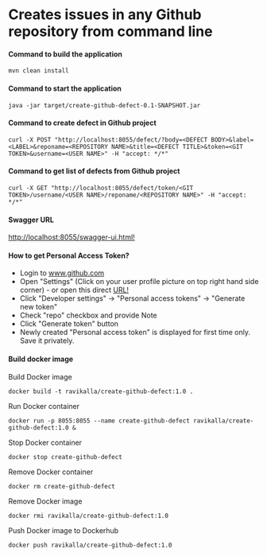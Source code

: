 # Creates issues in any Github repository from command line

#### Command to build the application
```
mvn clean install
```

#### Command to start the application
```
java -jar target/create-github-defect-0.1-SNAPSHOT.jar
```

#### Command to create defect in Github project
```
curl -X POST "http://localhost:8055/defect/?body=<DEFECT BODY>&label=<LABEL>&reponame=<REPOSITORY NAME>&title=<DEFECT TITLE>&token=<GIT TOKEN>&username=<USER NAME>" -H "accept: */*"
```

#### Command to get list of defects from Github project
```
curl -X GET "http://localhost:8055/defect/token/<GIT TOKEN>/username/<USER NAME>/reponame/<REPOSITORY NAME>" -H "accept: */*"
```

#### Swagger URL
[http://localhost:8055/swagger-ui.html!](http://localhost:8055/swagger-ui.html)

#### How to get Personal Access Token?
 * Login to www.github.com
 * Open "Settings" (Click on your user profile picture on top right hand side corner) - or open this direct [URL!](https://github.com/settings/tokens)
 * Click "Developer settings" -> "Personal access tokens" -> "Generate new token"
 * Check "repo" checkbox and provide Note
 * Click "Generate token" button
 * Newly created "Personal access token" is displayed for first time only. Save it privately.

#### Build docker image
Build Docker image
```
docker build -t ravikalla/create-github-defect:1.0 .
```
Run Docker container
```
docker run -p 8055:8055 --name create-github-defect ravikalla/create-github-defect:1.0 &
```
Stop Docker container
```
docker stop create-github-defect
```
Remove Docker container
```
docker rm create-github-defect
```
Remove Docker image
```
docker rmi ravikalla/create-github-defect:1.0
```
Push Docker image to Dockerhub
```
docker push ravikalla/create-github-defect:1.0
```
